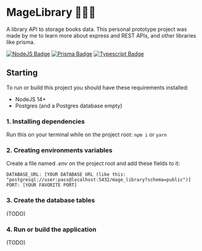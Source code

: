 # MageLibrary 🧙‍♂️📕
A library API to storage books data. This personal prototype project was made by me to learn more about express and REST APIs, and other libraries like prisma.


[![NodeJS Badge](https://img.shields.io/badge/-NodeJS-339933?style=for-the-badge&logo=Node.JS&logoColor=white)](https://nodejs.org/en/)
[![Prisma Badge](https://img.shields.io/badge/-Prisma-11354A?style=for-the-badge&logo=Prisma&logoColor=white)](https://www.prisma.io/)
[![Typescript Badge](https://img.shields.io/badge/-Typescript-3179C7?style=for-the-badge&logo=Typescript&logoColor=white)](https://www.typescriptlang.org/)

## Starting
To run or build this project you should have these requirements installed:
- NodeJS 14+
- Postgres (and a Postgres database empty)
### 1. Installing dependencies
Run this on your terminal while on the project root:
``` npm i ``` or ``` yarn ```
### 2. Creating environments variables
Create a file named *.env* on the project root and add these fields to it:
```
DATABASE_URL: [YOUR DATABASE URL (like this: "postgresql://user:pass@localhost:5432/mage_library?schema=public")]
PORT: [YOUR FAVORITE PORT]
```
### 3. Create the database tables
(TODO)
### 4. Run or build the application
(TODO)